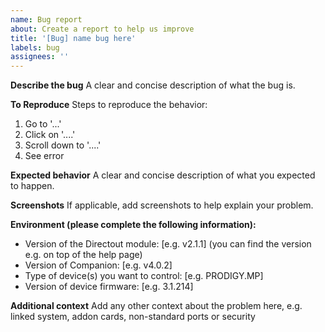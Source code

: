 ```yaml
---
name: Bug report
about: Create a report to help us improve
title: '[Bug] name bug here'
labels: bug
assignees: ''
---
```


**Describe the bug**
A clear and concise description of what the bug is.

**To Reproduce**
Steps to reproduce the behavior:

1. Go to '...'
2. Click on '....'
3. Scroll down to '....'
4. See error

**Expected behavior**
A clear and concise description of what you expected to happen.

**Screenshots**
If applicable, add screenshots to help explain your problem.

**Environment (please complete the following information):**

- Version of the Directout module: [e.g. v2.1.1] (you can find the version e.g. on top of the help page)
- Version of Companion: [e.g. v4.0.2]
- Type of device(s) you want to control: [e.g. PRODIGY.MP]
- Version of device firmware: [e.g. 3.1.214]

**Additional context**
Add any other context about the problem here, e.g. linked system, addon cards, non-standard ports or security
